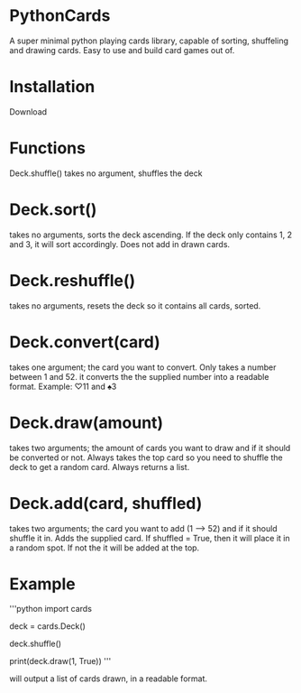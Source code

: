 # PythonCards
A super minimal python playing cards library, capable of sorting, shuffeling and drawing cards. Easy to use and build card games out of.

# Installation
Download 


# Functions
Deck.shuffle()
takes no argument, shuffles the deck

# Deck.sort()
takes no arguments, sorts the deck ascending.
If the deck only contains 1, 2 and 3, it will sort accordingly. Does not add in drawn cards.

# Deck.reshuffle()
takes no arguments, resets the deck so it contains all cards, sorted.

# Deck.convert(card)
takes one argument; the card you want to convert. Only takes a number between 1 and 52.
it converts the the supplied number into a readable format. Example: ♡11 and ♠3

# Deck.draw(amount)
takes two arguments; the amount of cards you want to draw and if it should be converted or not.
Always takes the top card so you need to shuffle the deck to get a random card.
Always returns a list.

# Deck.add(card, shuffled)
takes two arguments; the card you want to add (1 --> 52) and if it should shuffle it in.
Adds the supplied card. If shuffled = True, then it will place it in a random spot. If not the it will be added at the top.


# Example
'''python
import cards

deck = cards.Deck()

deck.shuffle()

print(deck.draw(1, True))
'''

will output a list of cards drawn, in a readable format.
